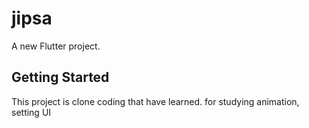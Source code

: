# jipsa

A new Flutter project.

## Getting Started

This project is clone coding that have learned.
for studying animation, setting UI
